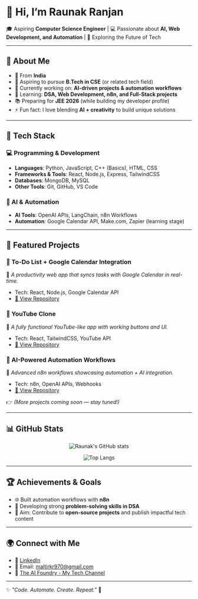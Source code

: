 # 👋 Hi, I’m Raunak Ranjan  

🎓 Aspiring **Computer Science Engineer** | 💻 Passionate about **AI, Web Development, and Automation** | 🚀 Exploring the Future of Tech  

---

## 🌟 About Me  
- 📍 From **India**  
- 🎯 Aspiring to pursue **B.Tech in CSE** (or related tech field)  
- 🔭 Currently working on: **AI-driven projects & automation workflows**  
- 🌱 Learning: **DSA, Web Development, n8n, and Full-Stack projects**  
- 📚 Preparing for **JEE 2026** (while building my developer profile)  
- ⚡ Fun fact: I love blending **AI + creativity** to build unique solutions  

---

## 🚀 Tech Stack  
### 💻 Programming & Development  
- **Languages**: Python, JavaScript, C++ (Basics), HTML, CSS  
- **Frameworks & Tools**: React, Node.js, Express, TailwindCSS  
- **Databases**: MongoDB, MySQL  
- **Other Tools**: Git, GitHub, VS Code  

### 🤖 AI & Automation  
- **AI Tools**: OpenAI APIs, LangChain, n8n Workflows  
- **Automation**: Google Calendar API, Make.com, Zapier (learning stage)  

---

## 📂 Featured Projects  

### 🔹 To-Do List + Google Calendar Integration  
📌 *A productivity web app that syncs tasks with Google Calendar in real-time.*  
- Tech: React, Node.js, Google Calendar API  
- [🔗 View Repository](#)  

### 🔹 YouTube Clone  
📌 *A fully functional YouTube-like app with working buttons and UI.*  
- Tech: React, TailwindCSS, YouTube API  
- [🔗 View Repository](#)  

### 🔹 AI-Powered Automation Workflows  
📌 *Advanced n8n workflows showcasing automation + AI integration.*  
- Tech: n8n, OpenAI APIs, Webhooks  
- [🔗 View Repository](#)  

👉 *(More projects coming soon — stay tuned!)*  

---

## 📊 GitHub Stats  

<div align="center">

![Raunak's GitHub stats](https://github-readme-stats.vercel.app/api?username=Raunak-Ranjan&show_icons=true&theme=tokyonight)  

![Top Langs](https://github-readme-stats.vercel.app/api/top-langs/?username=Raunak-Ranjan&layout=compact&theme=tokyonight)  

</div>

---

## 🏆 Achievements & Goals  
- 🌐 Built automation workflows with **n8n**  
- 📌 Developing strong **problem-solving skills in DSA**  
- 🚀 Aim: Contribute to **open-source projects** and publish impactful tech content  

---

## 🌍 Connect with Me  

- 💼 [LinkedIn](#)   
- 📧 Email: maltirkr970@gmail.com  
- 📝 [The AI Foundry - My Tech Channel](#)   

---

✨ *"Code. Automate. Create. Repeat."* 🚀  
